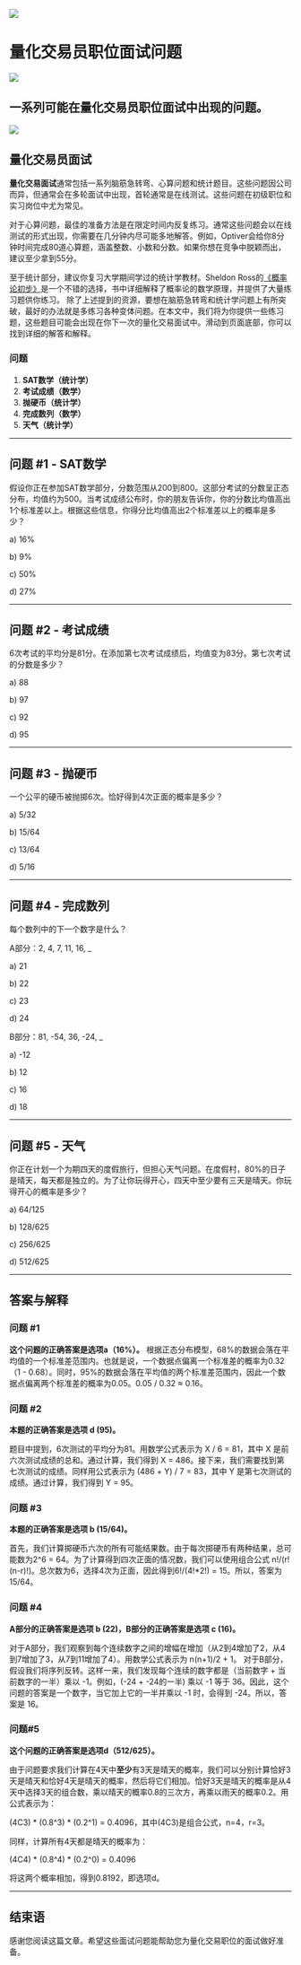 ![](https://fastly.jsdelivr.net/gh/bucketio/img11@main/2024/10/21/1729466068183-23134fce-3131-4262-b18c-f378d71af4f6.gif)

# 量化交易员职位面试问题
![](https://fastly.jsdelivr.net/gh/bucketio/img9@main/2024/10/20/1729465031968-b3c8959e-1d37-4b8a-91b1-b0b0dfe25143.png)

## 一系列可能在量化交易员职位面试中出现的问题。

![](https://fastly.jsdelivr.net/gh/bucketio/img12@main/2025/02/06/1738823480945-798e46f7-6058-4766-bb41-43138e3f7c39.JPG)

## 量化交易员面试

**量化交易面试**通常包括一系列脑筋急转弯、心算问题和统计题目。这些问题因公司而异，但通常会在多轮面试中出现，首轮通常是在线测试。这些问题在初级职位和实习岗位中尤为常见。

对于心算问题，最佳的准备方法是在限定时间内反复练习。通常这些问题会以在线测试的形式出现，你需要在几分钟内尽可能多地解答。例如，Optiver会给你8分钟时间完成80道心算题，涵盖整数、小数和分数。如果你想在竞争中脱颖而出，建议至少拿到55分。

至于统计部分，建议你复习大学期间学过的统计学教材。Sheldon Ross的[《概率论初步》](https://a.co/d/6H9L2xX)是一个不错的选择，书中详细解释了概率论的数学原理，并提供了大量练习题供你练习。
除了上述提到的资源，要想在脑筋急转弯和统计学问题上有所突破，最好的办法就是多练习各种变体问题。在本文中，我们将为你提供一些练习题，这些题目可能会出现在你下一次的量化交易面试中。滑动到页面底部，你可以找到详细的解答和解释。

### 问题

1. **SAT数学（统计学）**
2. **考试成绩（数学）**
3. **抛硬币（统计学）**
4. **完成数列（数学）**
5. **天气（统计学）**

* * *

## 问题 #1 - SAT数学

假设你正在参加SAT数学部分，分数范围从200到800。这部分考试的分数呈正态分布，均值约为500。当考试成绩公布时，你的朋友告诉你，你的分数比均值高出1个标准差以上。根据这些信息，你得分比均值高出2个标准差以上的概率是多少？

a) 16%

b) 9%

c) 50%

d) 27%

* * *

## 问题 #2 - 考试成绩

6次考试的平均分是81分。在添加第七次考试成绩后，均值变为83分。第七次考试的分数是多少？

a) 88

b) 97

c) 92

d) 95

* * *

## 问题 #3 - 抛硬币

一个公平的硬币被抛掷6次。恰好得到4次正面的概率是多少？

a) 5/32

b) 15/64

c) 13/64

d) 5/16

* * *

## 问题 #4 - 完成数列

每个数列中的下一个数字是什么？

A部分：2, 4, 7, 11, 16, \_

a) 21

b) 22

c) 23

d) 24

B部分：81, -54, 36, -24, \_

a) -12

b) 12

c) 16

d) 18

* * *

## 问题 #5 - 天气

你正在计划一个为期四天的度假旅行，但担心天气问题。在度假村，80%的日子是晴天，每天都是独立的。为了让你玩得开心，四天中至少要有三天是晴天。你玩得开心的概率是多少？

a) 64/125

b) 128/625

c) 256/625

d) 512/625

* * *

## 答案与解释

### 问题 #1

**这个问题的正确答案是选项a（16%）。**
根据正态分布模型，68%的数据会落在平均值的一个标准差范围内。也就是说，一个数据点偏离一个标准差的概率为0.32（1 - 0.68）。同时，95%的数据会落在平均值的两个标准差范围内，因此一个数据点偏离两个标准差的概率为0.05。0.05 / 0.32 ≈ 0.16。

### 问题 \#2

**本题的正确答案是选项 d (95)。**

题目中提到，6次测试的平均分为81。用数学公式表示为 X / 6 = 81，其中 X 是前六次测试成绩的总和。通过计算，我们得到 X = 486。接下来，我们需要找到第七次测试的成绩。同样用公式表示为 (486 + Y) / 7 = 83，其中 Y 是第七次测试的成绩。通过计算，我们得到 Y = 95。

### 问题 \#3

**本题的正确答案是选项 b (15/64)。**

首先，我们计算掷硬币六次的所有可能结果数。由于每次掷硬币有两种结果，总可能数为2^6 = 64。为了计算得到四次正面的情况数，我们可以使用组合公式 n!/(r!(n-r)!)。总次数为6，选择4次为正面，因此得到6!/(4!*2!) = 15。所以，答案为15/64。

### 问题 \#4

**A部分的正确答案是选项 b (22)，B部分的正确答案是选项 c (16)。**

对于A部分，我们观察到每个连续数字之间的增幅在增加（从2到4增加了2，从4到7增加了3，从7到11增加了4）。用数学公式表示为 n(n+1)/2 + 1。
对于B部分，假设我们将序列反转。这样一来，我们发现每个连续的数字都是（当前数字 + 当前数字的一半）乘以 -1。例如，(-24 + -24的一半) 乘以 -1 等于 36。因此，这个问题的答案是一个数字，当它加上它的一半并乘以 -1 时，会得到 -24。所以，答案是 16。

### 问题\#5

**这个问题的正确答案是选项d（512/625）。**

由于问题要求我们计算在4天中**至少**有3天是晴天的概率，我们可以分别计算恰好3天是晴天和恰好4天是晴天的概率，然后将它们相加。恰好3天是晴天的概率是从4天中选择3天的组合数，乘以晴天的概率0.8的三次方，再乘以雨天的概率0.2。用公式表示为：

(4C3) \* (0.8^3) \* (0.2^1) = 0.4096，其中(4C3)是组合公式，n=4，r=3。

同样，计算所有4天都是晴天的概率为：

(4C4) \* (0.8^4) \* (0.2^0) = 0.4096

将这两个概率相加，得到0.8192，即选项d。

* * *

## 结束语

感谢您阅读这篇文章。希望这些面试问题能帮助您为量化交易职位的面试做好准备。 